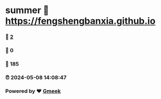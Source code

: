 # summer :link: https://fengshengbanxia.github.io 
### :page_facing_up: [2](https://fengshengbanxia.github.io/tag.html) 
### :speech_balloon: 0 
### :hibiscus: 185 
### :alarm_clock: 2024-05-08 14:08:47 
### Powered by :heart: [Gmeek](https://github.com/Meekdai/Gmeek)
